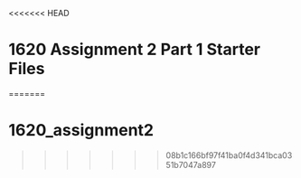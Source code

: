 <<<<<<< HEAD
# 1620 Assignment 2 Part 1 Starter Files
=======
# 1620_assignment2
>>>>>>> 08b1c166bf97f41ba0f4d341bca0351b7047a897
